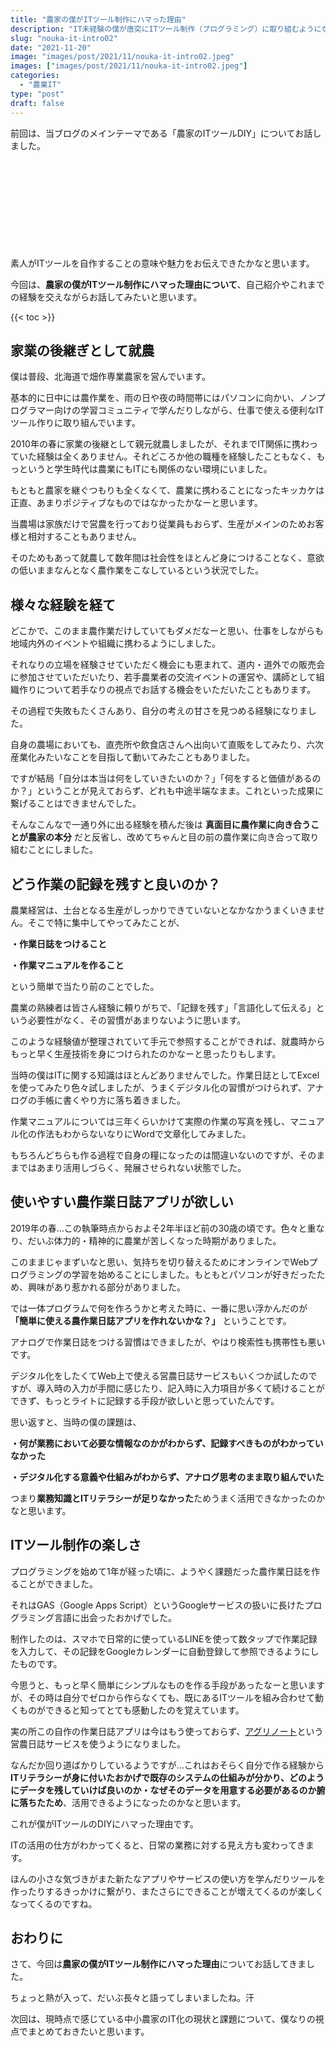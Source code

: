 ```yaml
---
title: "農家の僕がITツール制作にハマった理由"
description: "IT未経験の僕が唐突にITツール制作（プログラミング）に取り組むようになった経緯と、その楽しさの理由を振り返ります。"
slug: "nouka-it-intro02"
date: "2021-11-20"
image: "images/post/2021/11/nouka-it-intro02.jpeg"
images: ["images/post/2021/11/nouka-it-intro02.jpeg"]
categories: 
  - "農業IT"
type: "post"
draft: false
---
```


前回は、当ブログのメインテーマである「農家のITツールDIY」についてお話しました。

<div class="iframely-embed"><div class="iframely-responsive" style="height: 140px; padding-bottom: 0;"><a href="https://nouka-it.com/blog/2021/11/nouka-it-intro1/" data-iframely-url="//cdn.iframe.ly/api/iframe?card=small&url=https%3A%2F%2Fnouka-it.com%2Fblog%2F2021%2F11%2Fnouka-it-intro1%2F&key=d9cf522df2f6cbab308f945a2b3c5555"></a></div></div><script async src="//cdn.iframe.ly/embed.js" charset="utf-8"></script>

素人がITツールを自作することの意味や魅力をお伝えできたかなと思います。

今回は、**農家の僕がITツール制作にハマった理由について**、自己紹介やこれまでの経験を交えながらお話してみたいと思います。

{{< toc >}}


## 家業の後継ぎとして就農

僕は普段、北海道で畑作専業農家を営んでいます。

基本的に日中には農作業を、雨の日や夜の時間帯にはパソコンに向かい、ノンプログラマー向けの学習コミュニティで学んだりしながら、仕事で使える便利なITツール作りに取り組んでいます。

2010年の春に家業の後継として親元就農しましたが、それまでIT関係に携わっていた経験は全くありません。それどころか他の職種を経験したこともなく、もっというと学生時代は農業にもITにも関係のない環境にいました。

もともと農家を継ぐつもりも全くなくて、農業に携わることになったキッカケは正直、あまりポジティブなものではなかったかなーと思います。

当農場は家族だけで営農を行っており従業員もおらず、生産がメインのためお客様と相対することもありません。

そのためもあって就農して数年間は社会性をほとんど身につけることなく、意欲の低いままなんとなく農作業をこなしているという状況でした。

## 様々な経験を経て

どこかで、このまま農作業だけしていてもダメだなーと思い、仕事をしながらも地域内外のイベントや組織に携わるようにしました。

それなりの立場を経験させていただく機会にも恵まれて、道内・道外での販売会に参加させていただいたり、若手農業者の交流イベントの運営や、講師として組織作りについて若手なりの視点でお話する機会をいただいたこともあります。

その過程で失敗もたくさんあり、自分の考えの甘さを見つめる経験になりました。

自身の農場においても、直売所や飲食店さんへ出向いて直販をしてみたり、六次産業化みたいなことを目指して動いてみたこともありました。

ですが結局「自分は本当は何をしていきたいのか？」「何をすると価値があるのか？」ということが見えておらず、どれも中途半端なまま。これといった成果に繋げることはできませんでした。

そんなこんなで一通り外に出る経験を積んだ後は **真面目に農作業に向き合うことが農家の本分** だと反省し、改めてちゃんと目の前の農作業に向き合って取り組むことにしました。

## どう作業の記録を残すと良いのか？

農業経営は、土台となる生産がしっかりできていないとなかなかうまくいきません。そこで特に集中してやってみたことが、

**・作業日誌をつけること**

**・作業マニュアルを作ること**

という簡単で当たり前のことでした。

農業の熟練者は皆さん経験に頼りがちで、「記録を残す」「言語化して伝える」という必要性がなく、その習慣があまりないように思います。

このような経験値が整理されていて手元で参照することができれば、就農時からもっと早く生産技術を身につけられたのかなーと思ったりもします。

当時の僕はITに関する知識はほとんどありませんでした。作業日誌としてExcelを使ってみたり色々試しましたが、うまくデジタル化の習慣がつけられず、アナログの手帳に書くやり方に落ち着きました。

作業マニュアルについては三年くらいかけて実際の作業の写真を残し、マニュアル化の作法もわからないなりにWordで文章化してみました。

もちろんどちらも作る過程で自身の糧になったのは間違いないのですが、そのままではあまり活用しづらく、発展させられない状態でした。

## 使いやすい農作業日誌アプリが欲しい

2019年の春…この執筆時点からおよそ2年半ほど前の30歳の頃です。色々と重なり、だいぶ体力的・精神的に農業が苦しくなった時期がありました。

このままじゃまずいなと思い、気持ちを切り替えるためにオンラインでWebプログラミングの学習を始めることにしました。もともとパソコンが好きだったため、興味があり惹かれる部分がありました。

では一体プログラムで何を作ろうかと考えた時に、一番に思い浮かんだのが **「簡単に使える農作業日誌アプリを作れないかな？」** ということです。

アナログで作業日誌をつける習慣はできましたが、やはり検索性も携帯性も悪いです。

デジタル化をしたくてWeb上で使える営農日誌サービスもいくつか試したのですが、導入時の入力が手間に感じたり、記入時に入力項目が多くて続けることができず、もっとライトに記録する手段が欲しいと思っていたんです。

思い返すと、当時の僕の課題は、

**・何が業務において必要な情報なのかがわからず、記録すべきものがわかっていなかった**

**・デジタル化する意義や仕組みがわからず、アナログ思考のまま取り組んでいた**

つまり**業務知識とITリテラシーが足りなかった**ためうまく活用できなかったのかなと思います。

## ITツール制作の楽しさ

プログラミングを始めて1年が経った頃に、ようやく課題だった農作業日誌を作ることができました。

それはGAS（Google Apps Script）というGoogleサービスの扱いに長けたプログラミング言語に出会ったおかげでした。

制作したのは、スマホで日常的に使っているLINEを使って数タップで作業記録を入力して、その記録をGoogleカレンダーに自動登録して参照できるようにしたものです。

今思うと、もっと早く簡単にシンプルなものを作る手段があったなーと思いますが、その時は自分でゼロから作らなくても、既にあるITツールを組み合わせて動くものができると知ってとても感動したのを覚えています。

実の所この自作の作業日誌アプリは今はもう使っておらず、[アグリノート](https://www.agri-note.jp/)という営農日誌サービスを使うようになりました。

なんだか回り道ばかりしているようですが…これはおそらく自分で作る経験から **ITリテラシーが身に付いたおかげで既存のシステムの仕組みが分かり、どのようにデータを残していけば良いのか・なぜそのデータを用意する必要があるのか腑に落ちたため**、活用できるようになったのかなと思います。

これが僕がITツールのDIYにハマった理由です。

ITの活用の仕方がわかってくると、日常の業務に対する見え方も変わってきます。

ほんの小さな気づきがまた新たなアプリやサービスの使い方を学んだりツールを作ったりするきっかけに繋がり、またさらにできることが増えてくるのが楽しくなってくるのですね。



## おわりに

さて、今回は**農家の僕がITツール制作にハマった理由**についてお話してきました。

ちょっと熱が入って、だいぶ長々と語ってしまいましたね。汗

次回は、現時点で感じている中小農家のIT化の現状と課題について、僕なりの視点でまとめておきたいと思います。